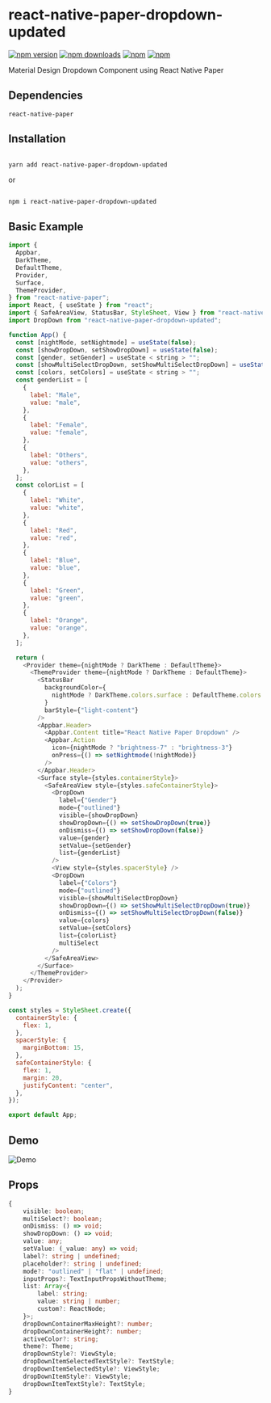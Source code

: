 # react-native-paper-dropdown-updated

[![npm version](https://img.shields.io/npm/v/react-native-paper-dropdown-updated.svg?style=for-the-badge)](https://www.npmjs.com/package/react-native-paper-dropdown-updated)
[![npm downloads](https://img.shields.io/npm/dm/react-native-paper-dropdown-updated.svg?style=for-the-badge)](https://www.npmjs.com/package/react-native-paper-dropdown-updated)
[![npm](https://img.shields.io/npm/dt/react-native-paper-dropdown-updated.svg?style=for-the-badge)](https://www.npmjs.com/package/react-native-paper-dropdown-updated)
[![npm](https://img.shields.io/npm/l/react-native-paper-dropdown-updated?style=for-the-badge)](https://github.com/fateh999/react-native-paper-dropdown-updated/blob/master/LICENSE)

Material Design Dropdown Component using React Native Paper

## Dependencies

    react-native-paper

## Installation

```bash

yarn add react-native-paper-dropdown-updated

```

or

```

npm i react-native-paper-dropdown-updated

```

## Basic Example

```javascript
import {
  Appbar,
  DarkTheme,
  DefaultTheme,
  Provider,
  Surface,
  ThemeProvider,
} from "react-native-paper";
import React, { useState } from "react";
import { SafeAreaView, StatusBar, StyleSheet, View } from "react-native";
import DropDown from "react-native-paper-dropdown-updated";

function App() {
  const [nightMode, setNightmode] = useState(false);
  const [showDropDown, setShowDropDown] = useState(false);
  const [gender, setGender] = useState < string > "";
  const [showMultiSelectDropDown, setShowMultiSelectDropDown] = useState(false);
  const [colors, setColors] = useState < string > "";
  const genderList = [
    {
      label: "Male",
      value: "male",
    },
    {
      label: "Female",
      value: "female",
    },
    {
      label: "Others",
      value: "others",
    },
  ];
  const colorList = [
    {
      label: "White",
      value: "white",
    },
    {
      label: "Red",
      value: "red",
    },
    {
      label: "Blue",
      value: "blue",
    },
    {
      label: "Green",
      value: "green",
    },
    {
      label: "Orange",
      value: "orange",
    },
  ];

  return (
    <Provider theme={nightMode ? DarkTheme : DefaultTheme}>
      <ThemeProvider theme={nightMode ? DarkTheme : DefaultTheme}>
        <StatusBar
          backgroundColor={
            nightMode ? DarkTheme.colors.surface : DefaultTheme.colors.primary
          }
          barStyle={"light-content"}
        />
        <Appbar.Header>
          <Appbar.Content title="React Native Paper Dropdown" />
          <Appbar.Action
            icon={nightMode ? "brightness-7" : "brightness-3"}
            onPress={() => setNightmode(!nightMode)}
          />
        </Appbar.Header>
        <Surface style={styles.containerStyle}>
          <SafeAreaView style={styles.safeContainerStyle}>
            <DropDown
              label={"Gender"}
              mode={"outlined"}
              visible={showDropDown}
              showDropDown={() => setShowDropDown(true)}
              onDismiss={() => setShowDropDown(false)}
              value={gender}
              setValue={setGender}
              list={genderList}
            />
            <View style={styles.spacerStyle} />
            <DropDown
              label={"Colors"}
              mode={"outlined"}
              visible={showMultiSelectDropDown}
              showDropDown={() => setShowMultiSelectDropDown(true)}
              onDismiss={() => setShowMultiSelectDropDown(false)}
              value={colors}
              setValue={setColors}
              list={colorList}
              multiSelect
            />
          </SafeAreaView>
        </Surface>
      </ThemeProvider>
    </Provider>
  );
}

const styles = StyleSheet.create({
  containerStyle: {
    flex: 1,
  },
  spacerStyle: {
    marginBottom: 15,
  },
  safeContainerStyle: {
    flex: 1,
    margin: 20,
    justifyContent: "center",
  },
});

export default App;
```

## Demo

![Demo](https://github.com/1010nishant/react-native-paper-dropdown-updated/blob/master/Demo.gif)

## Props

```typescript
{
    visible: boolean;
    multiSelect?: boolean;
    onDismiss: () => void;
    showDropDown: () => void;
    value: any;
    setValue: (_value: any) => void;
    label?: string | undefined;
    placeholder?: string | undefined;
    mode?: "outlined" | "flat" | undefined;
    inputProps?: TextInputPropsWithoutTheme;
    list: Array<{
        label: string;
        value: string | number;
        custom?: ReactNode;
    }>;
    dropDownContainerMaxHeight?: number;
    dropDownContainerHeight?: number;
    activeColor?: string;
    theme?: Theme;
    dropDownStyle?: ViewStyle;
    dropDownItemSelectedTextStyle?: TextStyle;
    dropDownItemSelectedStyle?: ViewStyle;
    dropDownItemStyle?: ViewStyle;
    dropDownItemTextStyle?: TextStyle;
}
```
